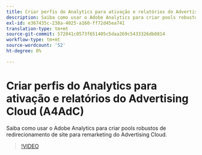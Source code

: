 ```yaml
---
title: Criar perfis do Analytics para ativação e relatórios do Advertising Cloud
description: Saiba como usar o Adobe Analytics para criar pools robustos de redirecionamento de site para remarketing do Advertising Cloud.
exl-id: e367435c-238a-4025-a160-ff72d45ea741
translation-type: tm+mt
source-git-commit: 572041c0573f651405c5daa269c5433326db0814
workflow-type: tm+mt
source-wordcount: '52'
ht-degree: 0%

---
```


# Criar perfis do Analytics para ativação e relatórios do Advertising Cloud (A4AdC)

Saiba como usar o Adobe Analytics para criar pools robustos de redirecionamento de site para remarketing do Advertising Cloud.

>[!VIDEO](https://video.tv.adobe.com/v/33503)
